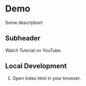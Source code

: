 # Demo

Some description!


## Subheader

Watch Tutorial on YouTube.

## Local Development

1. Open index.html in your browser.